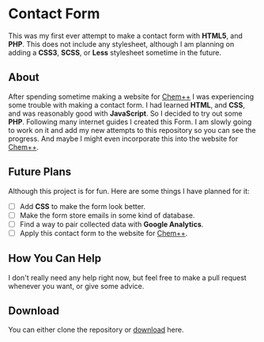 # Contact Form
This was my first ever attempt to make a contact form with **HTML5**, and **PHP**. This does not include any stylesheet, although I am planning on adding a **CSS3**, **SCSS**, or **Less** stylesheet sometime in the future.
## About
After spending sometime making a website for [Chem++](https://chemplusplus.github.io) I was experiencing some trouble with making a contact form. I had learned **HTML**, and **CSS**, and was reasonably good with **JavaScript**. So I decided to try out some **PHP**. Following many internet guides I created this Form. I am slowly going to work on it and add my new attempts to this repository so you can see the progress. And maybe I might even incorporate this into the website for [Chem++](https://chemplusplus.github.io).
## Future Plans
Although this project is for fun. Here are some things I have planned for it:
 - [ ] Add **CSS** to make the form look better.
 - [ ] Make the form store emails in some kind of database.
 - [ ] Find a way to pair collected data with **Google Analytics**.
 - [ ] Apply this contact form to the website for [Chem++](https://chemplusplus.github.io).
## How You Can Help
I don't really need any help right now, but feel free to make a pull request whenever you want, or give some advice.
## Download
You can either clone the repository or [download](https://www.mediafire.com/file/7766rp4xair1xrn/Contact_Form.zip/file) here.
